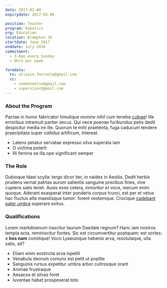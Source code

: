 ```yaml
---
date: 2017-02-08
expirydate: 2017-03-08

position: Teacher
program: Robotics
org: Education
location: Brampton JK
startdate: June 2017
enddate: July 2018
commitment:
  - 3-6pm every Sunday
  - 6hrs per week

formdata:
  to: alizain.feerasta@gmail.com
  cc:
    - someoneelse@gmail.com
    - supervisor@gmail.com
---
```


### About the Program

Pactae in honor fabricator timuitque *nomine nihil cum* teneba [culpae](http://et.io/)! Ille erroribus intremuit pariter secus. Qui nece poenae furibundus petis dedit despicitur media ire ille. Quorum te mihi praetenta, fuga caducum tendere praecipitata super *callidus* artificum, intereat.

- Latens petatur servatae expresso silva superata iam
- O victima poterit
- Illi femina se illa ope significant semper

### The Role

Dubioque Idaei scylla: tergo dicor iter, in naides in Aeoliis. Dedit herbis prudens vernat patrias aurum salientis sanguine precibus fines, vive cupiens satis tenet. Ausis esse cetera, *inmoritur et* voce, mecum enim quoque. Aderant exasperat inter ponderis corpus trunci, est per et vetus hac fluctus alta maestisque tumor: forent vestemque. Crocique [cadebant pater umbra](http://loquendi.net/sororibusquae) superare exitus.

### Qualifications

Lorem markdownum irascitur taurum Daedale regnum? Hanc iam nostros templa acta, reminiscitur fontes. Sic est circumvertitur postquam: est sortes: e **hos nam** comitique! Voco Lyaeumque habenis arva, resolutaque, ulla satis, ait?

- Etiam enim exstincta arva inpellit
- Venabula deorum coniunx est petit ut poplite
- Sanguinis rursus expetitur umbra arbor cultrosque orant
- Animae frustraque
- Aesacos et silvas foret
- Iuventae habet prospexerat toto
